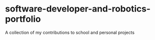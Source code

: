 # software-developer-and-robotics-portfolio
A collection of my contributions to school and personal projects

